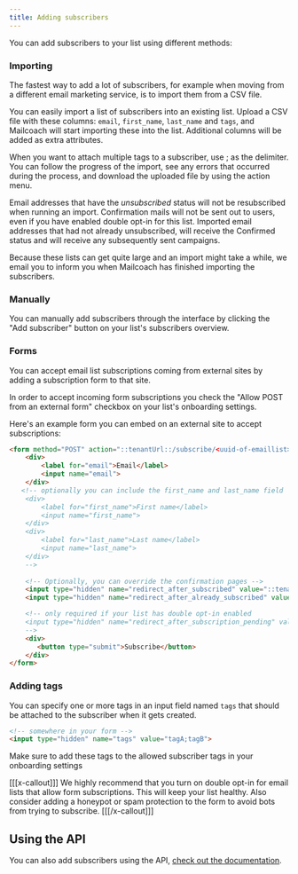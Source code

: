 ```yaml
---
title: Adding subscribers
---
```


You can add subscribers to your list using different methods:

### Importing

The fastest way to add a lot of subscribers, for example when moving from a different email marketing service, is to import them from a CSV file.

You can easily import a list of subscribers into an existing list. Upload a CSV file with these columns: `email`, `first_name`, `last_name` and `tags`, and Mailcoach will start importing these into the list. Additional columns will be added as extra attributes.

When you want to attach multiple tags to a subscriber, use ; as the delimiter. You can follow the progress of the import, see any errors that occurred during the process, and download the uploaded file by using the action menu.

<!-- @todo: Screenshot -->

Email addresses that have the *unsubscribed* status will not be resubscribed when running an import. Confirmation mails will not be sent out to users, even if you have enabled double opt-in for this list. Imported email addresses that had not already unsubscribed, will receive the Confirmed status and will receive any subsequently sent campaigns.

Because these lists can get quite large and an import might take a while, we email you to inform you when Mailcoach has finished importing the subscribers.

### Manually

You can manually add subscribers through the interface by clicking the "Add subscriber" button on your list's subscribers overview.

### Forms

You can accept email list subscriptions coming from external sites by adding a subscription form to that site.

In order to accept incoming form subscriptions you check the "Allow POST from an external form" checkbox on your list's onboarding settings.

Here's an example form you can embed on an external site to accept subscriptions:

```html
<form method="POST" action="::tenantUrl::/subscribe/<uuid-of-emaillist>">
    <div>
        <label for="email">Email</label>
        <input name="email">
    </div>
   <!-- optionally you can include the first_name and last_name field
    <div>
        <label for="first_name">First name</label>
        <input name="first_name">
    </div>
    <div>
        <label for="last_name">Last name</label>
        <input name="last_name">
    </div>
    -->
    
    <!-- Optionally, you can override the confirmation pages -->
    <input type="hidden" name="redirect_after_subscribed" value="::tenantUrl::/subscribed"  />
    <input type="hidden" name="redirect_after_already_subscribed" value="::tenantUrl::/already-subscribed"  />

    <!-- only required if your list has double opt-in enabled
    <input type="hidden" name="redirect_after_subscription_pending" value="::tenantUrl::/redirect-after-pending"  />
    -->
    <div>
       <button type="submit">Subscribe</button>    
    </div>
</form>
```

### Adding tags

You can specify one or more tags in an input field named `tags` that should be attached to the subscriber when it gets created.

```html
<!-- somewhere in your form -->
<input type="hidden" name="tags" value="tagA;tagB">
```

Make sure to add these tags to the allowed subscriber tags in your onboarding settings

[[[x-callout]]]
We highly recommend that you turn on double opt-in for email lists that allow form subscriptions. This will keep your list healthy. Also consider adding a honeypot or spam protection to the form to avoid bots from trying to subscribe.
[[[/x-callout]]]

## Using the API

You can also add subscribers using the API, [check out the documentation](/docs/using-the-api/subscribers#content-subscribing-to-an-email-list).

